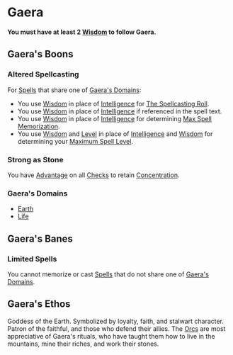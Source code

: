 ---
---

# Gaera

**You must have at least 2 [Wisdom](../../../../Player%20Characters/Chosen%20Statistics/Wisdom.md) to follow Gaera.**

## Gaera's Boons

### Altered Spellcasting

For [Spells](../../../Spells.md) that share one of [Gaera's Domains](Gaera.md#Gaera's%20Domains):

* You use [Wisdom](../../../../Player%20Characters/Chosen%20Statistics/Wisdom.md) in place of [Intelligence](../../../../Player%20Characters/Chosen%20Statistics/Intelligence.md) for [The Spellcasting Roll](../../../Spellcasting.md#The%20Spellcasting%20Roll).
* You use [Wisdom](../../../../Player%20Characters/Chosen%20Statistics/Wisdom.md) in place of [Intelligence](../../../../Player%20Characters/Chosen%20Statistics/Intelligence.md) if referenced in the spell text.
* You use [Wisdom](../../../../Player%20Characters/Chosen%20Statistics/Wisdom.md) in place of [Intelligence](../../../../Player%20Characters/Chosen%20Statistics/Intelligence.md) for determining [Max Spell Memorization](../../../Spell%20Memorization.md).
* You use [Wisdom](../../../../Player%20Characters/Chosen%20Statistics/Wisdom.md) and [Level](../../../../Player%20Characters/Derived%20Statistics/Level.md) in place of [Intelligence](../../../../Player%20Characters/Chosen%20Statistics/Intelligence.md) and [Wisdom](../../../../Player%20Characters/Chosen%20Statistics/Wisdom.md) for determining your [Maximum Spell Level](../../../Spell%20Level.md#Max%20Spell%20Level).

### Strong as Stone

You have [Advantage](../../../../Game%20Procedures/Dice%20Rolls/Advantage.md) on all [Checks](../../../../Game%20Procedures/Check.md) to retain [Concentration](../../../Concentration.md).

### Gaera's Domains

* [Earth](../../../Spell%20Domains/Earth.md)
* [Life](../../../Spell%20Domains/Life.md)

## Gaera's Banes

### Limited Spells

You cannot memorize or cast [Spells](../../../Spells.md) that do not share one of [Gaera's Domains](Gaera.md#Gaera's%20Domains).

## Gaera's Ethos

Goddess of the Earth. Symbolized by loyalty, faith, and stalwart character. Patron of the faithful, and those who defend their allies. The [Orcs](../../../../Player%20Characters/Ancenstries/Orcs.md) are most appreciative of Gaera's rituals, who have taught them how to live in the mountains, mine their riches, and work their stones.
